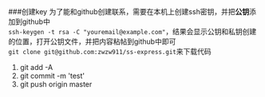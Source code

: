 ###创建key
为了能和github创建联系，需要在本机上创建ssh密钥，并把**公钥**添加到github中  
`ssh-keygen -t rsa -C "youremail@example.com"`，结果会显示公钥和私钥创建的位置，打开公钥文件，并把内容粘帖到github中即可  
`git clone git@github.com:zwzw911/ss-express.git`来下载代码  

1. git add -A
2. git commit -m 'test'
3. git push origin master

